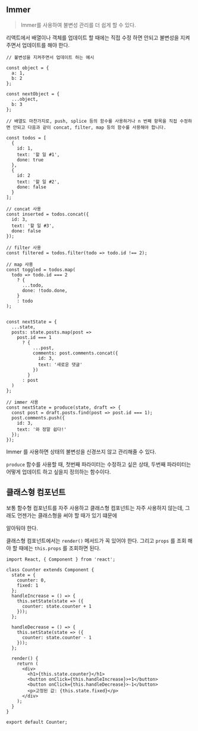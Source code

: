 ## Immer

> Immer를 사용하여 불변성 관리를 더 쉽게 할 수 있다.



리액트에서 배열이나 객체를 업데이트 할 때에는 직접 수정 하면 안되고 불변성을 지켜주면서 업데이트를 해야 한다.

```react
// 불변성을 지켜주면서 업데이트 하는 예시

const object = {
  a: 1,
  b: 2
};

const nextObject = {
  ...object,
  b: 3
};

// 배열도 마찬가지로, push, splice 등의 함수를 사용하거나 n 번째 항목을 직접 수정하면 안되고 다음과 같이 concat, filter, map 등의 함수를 사용해야 합니다.

const todos = [
  {
    id: 1,
    text: '할 일 #1',
    done: true
  },
  {
    id: 2
    text: '할 일 #2',
    done: false
  }
];

// concat 사용
const inserted = todos.concat({
  id: 3,
  text: '할 일 #3',
  done: false
});

// filter 사용
const filtered = todos.filter(todo => todo.id !== 2);

// map 사용
const toggled = todos.map(
  todo => todo.id === 2
    ? {
      ...todo,
      done: !todo.done,
    }
    : todo
);


```



```react
const nextState = {
  ...state,
  posts: state.posts.map(post =>
    post.id === 1
      ? {
          ...post,
          comments: post.comments.concat({
            id: 3,
            text: '새로운 댓글'
          })
        }
      : post
  )
};

// immer 사용
const nextState = produce(state, draft => {
  const post = draft.posts.find(post => post.id === 1);
  post.comments.push({
    id: 3,
    text: '와 정말 쉽다!'
  });
});
```

Immer 를 사용하면 상태의 불변성을 신경쓰지 않고 관리해줄 수 있다.



``produce`` 함수를 사용할 때, 첫번째 파라미터는 수정하고 싶은 상태, 두번째 파라미터는 어떻게 업데이트 하고 싶을지 정의하는 함수이다.



## 클래스형 컴포넌트

보통 함수형 컴포넌트를 자주 사용하고 클래스형 컴포넌트는 자주 사용하지 않는데, 그래도 언젠가는 클래스형을 써야 할 때가 있기 떄문에

알아둬야 한다.



클래스형 컴포넌트에서는 ``render()`` 메서드가 꼭 있어야 한다. 그리고 ``props`` 를 조회 해야 할 때에는 ``this.props`` 를 조회하면 된다.

```react
import React, { Component } from 'react';

class Counter extends Component {
  state = {
    counter: 0,
    fixed: 1
  };
  handleIncrease = () => {
    this.setState(state => ({
      counter: state.counter + 1
    }));
  };

  handleDecrease = () => {
    this.setState(state => ({
      counter: state.counter - 1
    }));
  };

  render() {
    return (
      <div>
        <h1>{this.state.counter}</h1>
        <button onClick={this.handleIncrease}>+1</button>
        <button onClick={this.handleDecrease}>-1</button>
        <p>고정된 값: {this.state.fixed}</p>
      </div>
    );
  }
}

export default Counter;
```

























